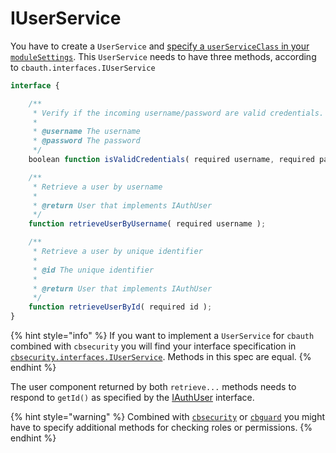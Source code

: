 # IUserService

You have to create a `UserService` and [specify a `userServiceClass` in your `moduleSettings`](installation-and-usage.md#configuration).  This  `UserService` needs to have three methods, according to `cbauth.interfaces.IUserService`

```javascript
interface {

	/**
	 * Verify if the incoming username/password are valid credentials.
	 *
	 * @username The username
	 * @password The password
	 */
	boolean function isValidCredentials( required username, required password );

	/**
	 * Retrieve a user by username
	 *
	 * @return User that implements IAuthUser
	 */
	function retrieveUserByUsername( required username );

	/**
	 * Retrieve a user by unique identifier
	 *
	 * @id The unique identifier
	 *
	 * @return User that implements IAuthUser
	 */
	function retrieveUserById( required id );
}
```

{% hint style="info" %}
If you want to implement a `UserService` for `cbauth` combined with `cbsecurity` you will find your interface specification in [`cbsecurity.interfaces.IUserService`](https://coldbox-security.ortusbooks.com/usage/authentication-services#authentication-service-interface).  Methods in this spec are equal.
{% endhint %}

The user component returned by both `retrieve...` methods needs to respond to `getId()` as specified by the [IAuthUser](iauthuser.md) interface. 

{% hint style="warning" %}
Combined with [`cbsecurity`](https://coldbox-security.ortusbooks.com/usage/authentication-services#authentication-service-interface) or [`cbguard`](https://www.forgebox.io/view/cbguard) you might have to specify additional methods for checking roles or permissions.
{% endhint %}



